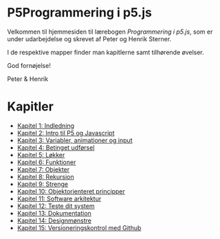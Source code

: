 # P5Programmering i p5.js

Velkommen til hjemmesiden til lærebogen *Programmering i p5.js*, som er under udarbejdelse og skrevet af Peter og Henrik Sterner. 

I de respektive mapper finder man kapitlerne samt tilhørende øvelser.

God fornøjelse!

Peter & Henrik


# Kapitler

- [Kapitel 1: Indledning](kap1/kap1.md)
- [Kapitel 2: Intro til P5 og Javascript](kap2/kap2.md)
- [Kapitel 3: Variabler, animationer og input](kap3/kap3.md)
- [Kapitel 4: Betinget udførsel](kap4/kap4.md)
- [Kapitel 5: Løkker](kap5/kap5.md)
- [Kapitel 6: Funktioner](kap6/kap6.md)
- [Kapitel 7: Objekter](kap7/kap7.md)
- [Kapitel 8: Rekursion](kap8/kap8.md)
- [Kapitel 9: Strenge](kap9/kap9.md)
- [Kapitel 10: Objektorienteret principper](kap10/kap10.md)
- [Kapitel 11: Software arkitektur](kap10/kap10.md)
- [Kapitel 12: Teste dit system](kap10/kap10.md)
- [Kapitel 13: Dokumentation](kap10/kap10.md)
- [Kapitel 14: Designmønstre](kap10/kap10.md)
- [Kapitel 15: Versioneringskontrol med Github](kap10/kap10.md)


